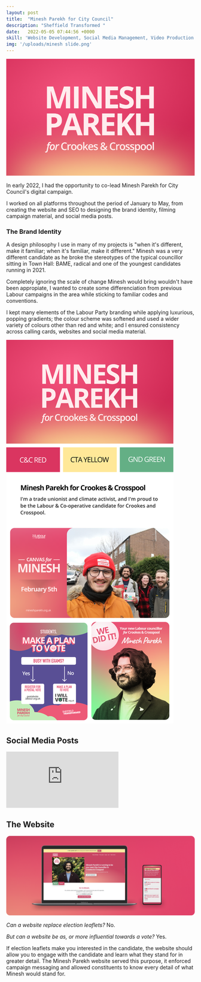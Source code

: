 ```yaml
---
layout: post
title:  "Minesh Parekh for City Council"
description: "Sheffield Transformed "
date:   2022-05-05 07:44:56 +0000
skill: 'Website Development, Social Media Management, Video Production'
img: '/uploads/minesh slide.png'
---
```



<img class="mb-4" src="/img/minesh slide.png">


In early 2022, I had the opportunity to co-lead Minesh Parekh for City Council's digital campaign. 

I worked on all platforms throughout the period of January to May, from creating the website and SEO to designing the brand identity, filming campaign material, and social media posts. 



### The Brand Identity 

A design philosophy I use in many of my projects is "when it's different, make it familiar; when it's familiar, make it different." Minesh was a very different candidate as he broke the  stereotypes of the typical councillor sitting in Town Hall: BAME, radical and one of the youngest candidates running in 2021. 

Completely ignoring the scale of change Minesh would bring wouldn't have been appropiate, I wanted to create some differenciation from previous Labour campaigns in the area while sticking to familiar codes and conventions. 

I kept many elements of the Labour Party branding while applying luxurious, popping gradients; the colour scheme was softened and used a wider variety of colours other than red and white; and I ensured consistency across calling cards, websites and social media material. 

<img class="mt-5" src="/img/longimgminesh.png">



## Social Media Posts

<div class="ratio ratio-16x9 mb-5">

<iframe width="auto" height="auto" src="https://www.youtube.com/embed/Uj-FumPKOt4" title="YouTube video player" frameborder="0" allow="accelerometer; autoplay; clipboard-write; encrypted-media; gyroscope; picture-in-picture" allowfullscreen></iframe>
</div>




## The Website
<img src="/img/mineshwebsite.png">

*Can a website replace election leaflets?* No. 

*But can a website be as, or more influential towards a vote?* Yes. 


If election leaflets make you interested in the candidate, the website should allow you to engage with the candidate and learn what they stand for in greater detail. The Minesh Parekh website served this purpose, it enforced campaign messaging and allowed constituents to know every detail of what Minesh would stand for. 